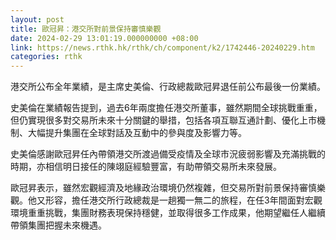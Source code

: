 ```yaml
---
layout: post
title: 歐冠昇：港交所對前景保持審慎樂觀
date: 2024-02-29 13:01:19.000000000 +08:00
link: https://news.rthk.hk/rthk/ch/component/k2/1742446-20240229.htm
categories: rthk
---
```


港交所公布全年業績，是主席史美倫、行政總裁歐冠昇退任前公布最後一份業績。

史美倫在業績報告提到，過去6年兩度擔任港交所董事，雖然期間全球挑戰重重，但仍實現很多對交易所未來十分關鍵的舉措，包括各項互聯互通計劃、優化上市機制、大幅提升集團在全球對話及互動中的參與度及影響力等。

史美倫感謝歐冠昇任內帶領港交所渡過備受疫情及全球市況疲弱影響及充滿挑戰的時期，亦相信明日接任的陳翊庭經驗豐富，有助帶領交易所未來發展。

歐冠昇表示，雖然宏觀經濟及地緣政治環境仍然複雜，但交易所對前景保持審慎樂觀。他又形容，擔任港交所行政總裁是一趟獨一無二的旅程，在任3年間面對宏觀環境重重挑戰，集團財務表現保持穩健，並取得很多工作成果，他期望繼任人繼續帶領集團把握未來機遇。
